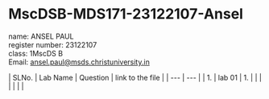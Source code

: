 # MscDSB-MDS171-23122107-Ansel

name: ANSEL PAUL           
register number: 23122107   
class: 1MscDS B  
Email: ansel.paul@msds.christuniversity.in        

| SLNo.         | Lab Name          | Question        |  link to the file | 
| --- | --- |
|        1.     |     lab 01        |       1.        |                   |
|               |                   |                 |                   |

